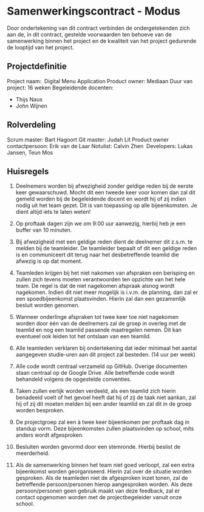 # Samenwerkingscontract - Modus
Door ondertekening van dit contract verbinden de ondergetekenden
zich aan de, in dit contract, gestelde voorwaarden ten behoeve
van de samenwerking binnen het project en de kwaliteit van het
project gedurende de looptijd van het project.

## Projectdefinitie
Project naam:  Digital Menu Application
Product owner: Mediaan
Duur van project: 16 weken
Begeleidende docenten:
-   Thijs Naus
-   John Wijnen

## Rolverdeling
Scrum master: Bart Hagoort
Git master: Judah Lit
Product owner contactpersoon: Erik van de Laar
Notulist: Calvin Zhen 
Developers: Lukas Jansen, Teun Mos

## Huisregels

1. Deelnemers worden bij afwezigheid zonder geldige reden bij de eerste keer gewaarschuwd. Mocht dit een tweede keer voor komen dan zal dit gemeld worden bij de begeleidende docent en wordt hij of zij indien nodig uit het team gezet. Dit is van toepassing op alle bijeenkomsten. Je dient altijd iets te laten weten!

2. Op proftaak dagen zijn we om 9:00 uur aanwezig, hierbij heb je een buffer van 10 minuten.

3. Bij afwezigheid met een geldige reden dient de deelnemer dit z.s.m. te melden bij de teamleider. De teamleider bepaalt of dit een geldige reden is en communiceert dit terug naar het desbetreffende teamlid die afwezig is op dat moment.

4. Teamleden krijgen bij het niet nakomen van afspraken een berisping en zullen zich tevens moeten verantwoorden ten opzichte van het hele team. De regel is dat de niet nagekomen afspraak alsnog wordt nagekomen. Indien dit niet meer mogelijk is i.v.m. de planning, dan zal er een spoedbijeenkomst plaatsvinden. Hierin zal dan een gezamenlijk besluit worden genomen.

5. Wanneer onderlinge afspraken tot twee keer toe niet nagekomen worden door één van de deelnemers zal de groep in overleg met de teamlid en nog een teamlid passende maatregelen nemen. Dit kan eventueel ook leiden tot het ontslaan van een teamlid.

6. Alle teamleden verklaren bij ondertekening dat ieder minimaal het aantal aangegeven studie-uren aan dit project zal besteden. (14 uur per week)

7. Alle code wordt centraal verzameld op GitHub. Overige documenten staan centraal op de Google Drive. Alle betreffende code wordt behandeld volgens de opgestelde conventies.

8. Taken zullen eerlijk worden verdeeld, als een teamlid zich hierin benadeeld voelt of het gevoel heeft dat hij of zij de taak niet aankan, zal hij of zij dit moeten melden bij een ander teamlid en zal dit in de groep worden besproken.

9. De projectgroep zal een à twee keer bijeenkomen per proftaak dag in standup vorm. Deze bijeenkomsten zullen plaatsvinden op school, mits anders wordt afgesproken.

10. Besluiten worden gevormd door een stemronde. Hierbij beslist de meerderheid.

11. Als de samenwerking binnen het team niet goed verloopt, zal een extra bijeenkomst worden georganiseerd. Hierin zal over de situatie worden gesproken. Als de teamleden niet de afgesproken inzet tonen, zal de betreffende persoon/personen hierop aangesproken worden. Als deze persoon/personen geen gebruik maakt van deze feedback, zal er contact opgenomen worden met de projectbegeleider vanuit onze school.